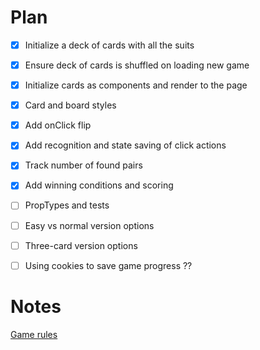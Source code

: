 # Plan

- [x] Initialize a deck of cards with all the suits
- [x] Ensure deck of cards is shuffled on loading new game
- [x] Initialize cards as components and render to the page
- [x] Card and board styles
- [x] Add onClick flip
- [x] Add recognition and state saving of click actions
- [x] Track number of found pairs
- [x] Add winning conditions and scoring
- [ ] PropTypes and tests
- [ ] Easy vs normal version options
- [ ] Three-card version options
- [ ] Using cookies to save game progress ??


# Notes

[Game rules](https://en.wikipedia.org/wiki/Concentration_(game))
